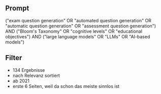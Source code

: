 ## Prompt

("exam question generation" OR "automated question generation" OR "automatic question generation" OR "assessment question generation") AND ("Bloom's Taxonomy" OR "cognitive levels" OR "educational objectives") AND ("large language models" OR "LLMs" OR "AI-based models")

## Filter

-   134 Ergebnisse
-   nach Relevanz sortiert
-   ab 2021
-   erste 6 Seiten, weil da schon das meiste sinnlos ist
